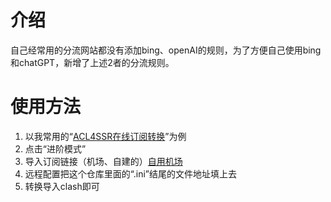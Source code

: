 # 介绍
自己经常用的分流网站都没有添加bing、openAI的规则，为了方便自己使用bing和chatGPT，新增了上述2者的分流规则。
# 使用方法
1. 以我常用的“[ACL4SSR在线订阅转换](https://acl4ssr-sub.github.io/)”为例
2. 点击“进阶模式”
3. 导入订阅链接（机场、自建的）[自用机场](https://mojie.me/#/register?code=r6vEgPYZ)
4. 远程配置把这个仓库里面的“.ini”结尾的文件地址填上去
5. 转换导入clash即可
